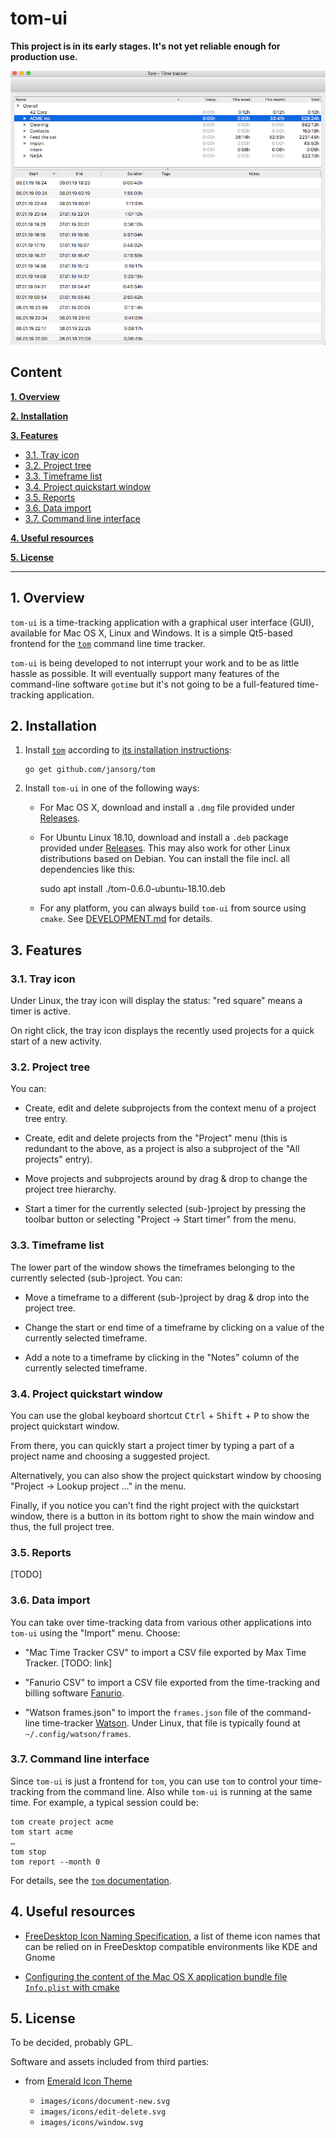 # tom-ui

**This project is in its early stages. It's not yet reliable enough for production use.**

![](docs/screenshot%20mac.png)


## Content

**[1. Overview](#1-overview)**

**[2. Installation](#2-installation)**

**[3. Features](#3-features)**

* [3.1. Tray icon](#31-tray-icon)
* [3.2. Project tree](#32-project-tree)
* [3.3. Timeframe list](#33-timeframe-list)
* [3.4. Project quickstart window](#34-project-quickstart-window)
* [3.5. Reports](#35-reports)
* [3.6. Data import](#35-data-import)
* [3.7. Command line interface](#35-command-line-interface)

**[4. Useful resources](4-useful-resources)**

**[5. License](5-license)**

----


## 1. Overview

`tom-ui` is a time-tracking application with a graphical user interface (GUI), available for Mac OS X, Linux and Windows. It is a simple Qt5-based frontend for the [`tom`](https://github.com/jansorg/tom) command line time tracker.

`tom-ui` is being developed to not interrupt your work and to be as little hassle as possible. It will eventually support many features of the command-line software `gotime` but it's not going to be a full-featured time-tracking application.


## 2. Installation

1. Install [`tom`](https://github.com/jansorg/tom) according to [its installation instructions](https://github.com/jansorg/tom#get-tom):

       go get github.com/jansorg/tom

2. Install `tom-ui` in one of the following ways:

   * For Mac OS X, download and install a `.dmg` file provided under [Releases](https://github.com/jansorg/tom-ui/releases).
   * For Ubuntu Linux 18.10, download and install a `.deb` package provided under [Releases](https://github.com/jansorg/tom-ui/releases). This may also work for other Linux distributions based on Debian. You can install the file incl. all dependencies like this:
   
       sudo apt install ./tom-0.6.0-ubuntu-18.10.deb
       
   * For any platform, you can always build `tom-ui` from source using `cmake`. See [DEVELOPMENT.md](https://github.com/jansorg/tom-ui/blob/master/DEVELOPMENT.md) for details.


## 3. Features

### 3.1. Tray icon

Under Linux, the tray icon will display the status: "red square" means a timer is active.

On right click, the tray icon displays the recently used projects for a quick start of a new activity.


### 3.2. Project tree

You can:

* Create, edit and delete subprojects from the context menu of a project tree entry.

* Create, edit and delete projects from the "Project" menu (this is redundant to the above, as a project is also a subproject of the "All projects" entry).

* Move projects and subprojects around by drag & drop to change the project tree hierarchy.

* Start a timer for the currently selected (sub-)project by pressing the toolbar button or selecting "Project → Start timer" from the menu.


### 3.3. Timeframe list

The lower part of the window shows the timeframes belonging to the currently selected (sub-)project. You can:

* Move a timeframe to a different (sub-)project by drag & drop into the project tree.

* Change the start or end time of a timeframe by clicking on a value of the currently selected timeframe.

* Add a note to a timeframe by clicking in the "Notes" column of the currently selected timeframe.



### 3.4. Project quickstart window

You can use the global keyboard shortcut <kbd>Ctrl</kbd> + <kbd>Shift</kbd> + <kbd>P</kbd> to show the project quickstart window.

From there, you can quickly start a project timer by typing a part of a project name and choosing a suggested project.

Alternatively, you can also show the project quickstart window by choosing "Project → Lookup project …" in the menu.

Finally, if you notice you can't find the right project with the quickstart window, there is a button in its bottom right to show the main window and thus, the full project tree.


### 3.5. Reports

[TODO]


### 3.6. Data import

You can take over time-tracking data from various other applications into `tom-ui` using the "Import" menu. Choose:

* "Mac Time Tracker CSV" to import a CSV file exported by Max Time Tracker. [TODO: link]

* "Fanurio CSV" to import a CSV file exported from the time-tracking and billing software [Fanurio](https://www.fanuriotimetracking.com/).

* "Watson frames.json" to import the `frames.json` file of the command-line time-tracker [Watson](https://tailordev.github.io/Watson/). Under Linux, that file is typically found at `~/.config/watson/frames`.


### 3.7. Command line interface

Since `tom-ui` is just a frontend for `tom`, you can use `tom` to control your time-tracking from the command line. Also while `tom-ui` is running at the same time. For example, a typical session could be:

    tom create project acme
    tom start acme
    …
    tom stop
    tom report --month 0

For details, see the [`tom` documentation](https://github.com/jansorg/tom#readme).


## 4. Useful resources

* [FreeDesktop Icon Naming Specification](https://specifications.freedesktop.org/icon-naming-spec/icon-naming-spec-latest.html), a list of theme icon names that can be relied on in FreeDesktop compatible environments like KDE and Gnome

* [Configuring the content of the Mac OS X application bundle file `Info.plist` with cmake](https://cmake.org/cmake/help/latest/prop_tgt/MACOSX_BUNDLE_INFO_PLIST.html)


## 5. License

To be decided, probably GPL.

Software and assets included from third parties:

* from [Emerald Icon Theme](https://github.com/vinceliuice/emerald-icon-theme)

    * `images/icons/document-new.svg`
    * `images/icons/edit-delete.svg`
    * `images/icons/window.svg`
